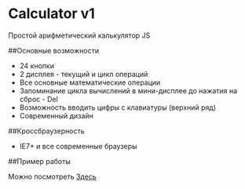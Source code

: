 Calculator v1
==========

Простой арифметический калькулятор JS

##Основные возможности

 - 24 кнопки
 - 2 дисплея - текущий и цикл операций
 - Все основные математические операции
 - Запоминание цикла вычислений в мини-дисплее до нажатия на сброс - Del
 - Возможность вводить цифры с клавиатуры (верхний ряд)
 - Современный дизайн


##Кроссбраузерность

 - IE7+ и все современные браузеры

##Пример работы

Можно посмотреть <a href="http://example.web-ulyanov.ru/fronted/Calculator/">Здесь</a>
